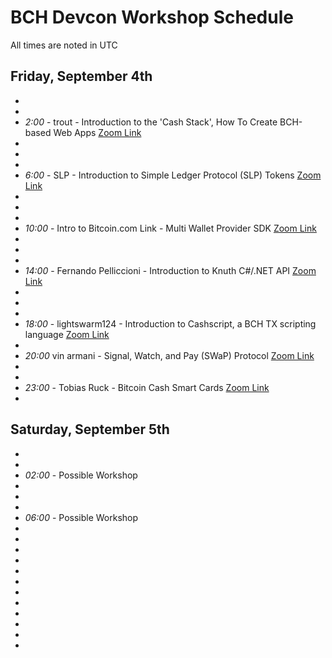 # BCH Devcon Workshop Schedule

All times are noted in UTC

## Friday, September 4th

*
*
* _2:00_ - trout - Introduction to the 'Cash Stack', How To Create BCH-based Web Apps [Zoom Link](https://us02web.zoom.us/j/89285042358)
* 
*
*
* _6:00_ - SLP - Introduction to Simple Ledger Protocol (SLP) Tokens [Zoom Link](https://us02web.zoom.us/j/82119495757)
* 
*
*
* _10:00_ - Intro to Bitcoin.com Link - Multi Wallet Provider SDK [Zoom Link](https://us02web.zoom.us/j/81559306508)
* 
*
*
* _14:00_ - Fernando Pelliccioni - Introduction to Knuth C#/.NET API [Zoom Link](https://us02web.zoom.us/j/82151123495)
* 
*
*
* _18:00_ - lightswarm124 - Introduction to Cashscript, a BCH TX scripting language [Zoom Link](https://us02web.zoom.us/j/82133563825)
* 
* _20:00_ vin armani - Signal, Watch, and Pay (SWaP) Protocol [Zoom Link](https://us02web.zoom.us/j/86327717231)
*
* 
* _23:00_ - Tobias Ruck - Bitcoin Cash Smart Cards [Zoom Link](https://us02web.zoom.us/j/82372380477)
*

## Saturday, September 5th

*
*
* _02:00_ - Possible Workshop
*
*
*
* _06:00_ - Possible Workshop
* 
*
*
*
*
*
*
*
*
*
* 
*
